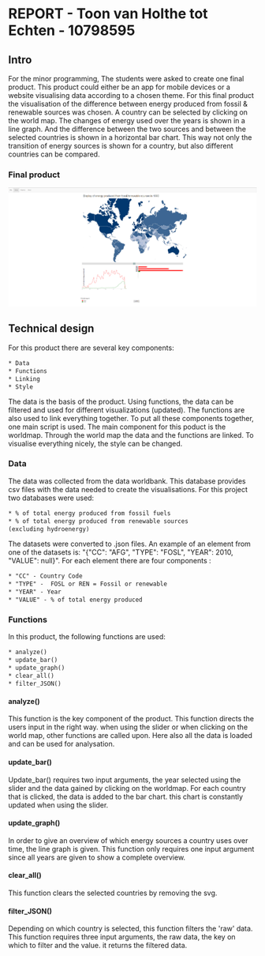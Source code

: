 # REPORT - Toon van Holthe tot Echten - 10798595

## Intro

For the minor programming, The students were asked to create one final product.
This product could either be an app for mobile devices or a website visualising
data according to a chosen theme. For this final product the visualisation of
the difference between energy produced from fossil & renewable sources was
chosen. A country can be selected by clicking on the world map. The changes
of energy used over the years is shown in a line graph. And the difference
between the two sources and between the selected countries is shown in a
horizontal bar chart. This way not only the transition of energy sources is
shown for a country, but also different countries can be compared.

### Final product
![alt text](https://github.com/TVHTE/Final_Project/blob/master/doc/final_product.png)

## Technical design

For this product there are several key components:

    * Data
    * Functions
    * Linking
    * Style

The data is the basis of the product. Using functions, the data can be filtered
and used for different visualizations (updated). The functions are also used to link
everything together. To put all these components together, one main script is used.
The main component for this poduct is the worldmap. Through the world map the data
and the functions are linked. To visualise everything nicely, the style can be changed.

### Data

The data was collected from the data worldbank. This database provides csv files
with the data needed to create the visualisations. For this project two
databases were used:

    * % of total energy produced from fossil fuels
    * % of total energy produced from renewable sources
    (excluding hydroenergy)

The datasets were converted to .json files. An example of an element from one
of the datasets is: "{"CC": "AFG", "TYPE": "FOSL", "YEAR": 2010, "VALUE": null}".
For each element there are four components :

    * "CC" - Country Code
    * "TYPE" -  FOSL or REN = Fossil or renewable
    * "YEAR" - Year
    * "VALUE" - % of total energy produced

### Functions

In this product, the following functions are used:

    * analyze()
    * update_bar()
    * update_graph()
    * clear_all()
    * filter_JSON()

#### analyze()

This function is the key component of the product. This function directs the
users input in the right way. when using the slider or when clicking on the world
map, other functions are called upon. Here also all the data is loaded and can
be used for analysation.

#### update_bar()

Update_bar() requires two input arguments, the year selected using the slider
and the data gained by clicking on the worldmap. For each country that is clicked,
the data is added to the bar chart. this chart is constantly updated when using
the slider.

#### update_graph()

In order to give an overview of which energy sources a country uses over time,
the line graph is given. This function only requires one input argument since
all years are given to show a complete overview.

#### clear_all()

This function clears the selected countries by removing the svg.

#### filter_JSON()

Depending on which country is selected, this function filters the 'raw' data.
This function requires three input arguments, the raw data, the key on which
to filter and the value. it returns the filtered data.
